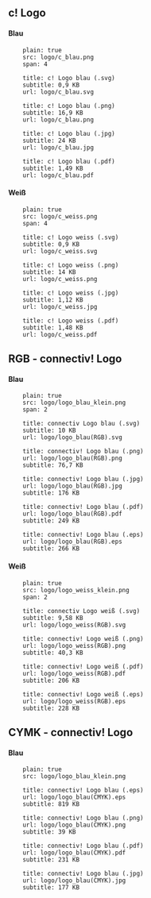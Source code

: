 ## c! Logo

#### Blau

```image
    plain: true
    src: logo/c_blau.png
    span: 4
```


```download|span-3
    title: c! Logo blau (.svg)
    subtitle: 0,9 KB
    url: logo/c_blau.svg
```

```download|span-3
    title: c! Logo blau (.png)
    subtitle: 16,9 KB
    url: logo/c_blau.png
```

```download|span-3
    title: c! Logo blau (.jpg)
    subtitle: 24 KB
    url: logo/c_blau.jpg
```

```download|span-3
    title: c! Logo blau (.pdf)
    subtitle: 1,49 KB
    url: logo/c_blau.pdf
```

#### Weiß

```image
    plain: true
    src: logo/c_weiss.png
    span: 4
```

```download|span-3
    title: c! Logo weiss (.svg)
    subtitle: 0,9 KB
    url: logo/c_weiss.svg
```

```download|span-3
    title: c! Logo weiss (.png)
    subtitle: 14 KB
    url: logo/c_weiss.png
```

```download|span-3
    title: c! Logo weiss (.jpg)
    subtitle: 1,12 KB
    url: logo/c_weiss.jpg
```

```download|span-3
    title: c! Logo weiss (.pdf)
    subtitle: 1,48 KB
    url: logo/c_weiss.pdf
```


## RGB - connectiv! Logo

#### Blau

```image
    plain: true
    src: logo/logo_blau_klein.png
    span: 2
```

```download|span-3
    title: connectiv Logo blau (.svg)
    subtitle: 10 KB
    url: logo/logo_blau(RGB).svg
```

```download|span-3
    title: connectiv! Logo blau (.png)
    url: logo/logo_blau(RGB).png
    subtitle: 76,7 KB
```

```download|span-3
    title: connectiv! Logo blau (.jpg)
    url: logo/logo_blau(RGB).jpg
    subtitle: 176 KB
```

```download|span-3
    title: connectiv! Logo blau (.pdf)
    url: logo/logo_blau(RGB).pdf
    subtitle: 249 KB
```

```download|span-3
    title: connectiv! Logo blau (.eps)
    url: logo/logo_blau(RGB).eps
    subtitle: 266 KB
```

#### Weiß

```image
    plain: true
    src: logo/logo_weiss_klein.png
    span: 2
```

```download|span-3
    title: connectiv Logo weiß (.svg)
    subtitle: 9,58 KB
    url: logo/logo_weiss(RGB).svg
```

```download|span-3
    title: connectiv! Logo weiß (.png)
    url: logo/logo_weiss(RGB).png
    subtitle: 40,3 KB
```

```download|span-3
    title: connectiv! Logo weiß (.pdf)
    url: logo/logo_weiss(RGB).pdf
    subtitle: 206 KB
```

```download|span-3
    title: connectiv! Logo weiß (.eps)
    url: logo/logo_weiss(RGB).eps
    subtitle: 228 KB
```

## CYMK - connectiv! Logo

#### Blau

```image
    plain: true
    src: logo/logo_blau_klein.png
```

```download|span-3
    title: connectiv! Logo blau (.eps)
    url: logo/logo_blau(CMYK).eps
    subtitle: 819 KB
```

```download|span-3
    title: connectiv! Logo blau (.png)
    url: logo/logo_blau(CMYK).png
    subtitle: 39 KB
```

```download|span-3
    title: connectiv! Logo blau (.pdf)
    url: logo/logo_blau(CMYK).pdf
    subtitle: 231 KB
```

```download|span-3
    title: connectiv! Logo blau (.jpg)
    url: logo/logo_blau(CMYK).jpg
    subtitle: 177 KB
```
